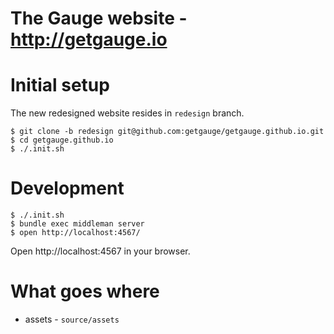 # The Gauge website - http://getgauge.io

# Initial setup

The new redesigned website resides in `redesign` branch.

```
$ git clone -b redesign git@github.com:getgauge/getgauge.github.io.git
$ cd getgauge.github.io
$ ./.init.sh
```


# Development

```
$ ./.init.sh
$ bundle exec middleman server
$ open http://localhost:4567/
```

Open http://localhost:4567 in your browser.

# What goes where

* assets - `source/assets`
